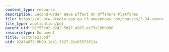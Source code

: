 ```yaml
---
content_type: resource
description: Second-Order Wave Effect On Offshore Platforms
file: https://ol-ocw-studio-app-qa.s3.amazonaws.com/courses/2-24-ocean-wave-interaction-with-ships-and-offshore-energy-systems-13-022-spring-2002/9247a0739b901ab1362781c65573f11a_lecture23.pdf
file_type: application/pdf
parent_uid: b1f55c02-d242-5d17-a987-ec73a18bb098
resourcetype: Document
title: lecture23.pdf
uid: 9247a073-9b90-1ab1-3627-81c65573f11a
---
```

